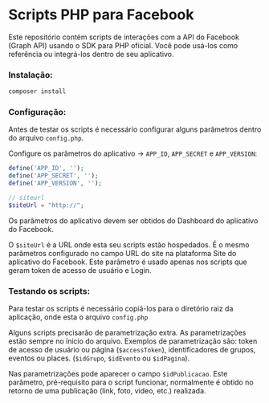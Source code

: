 # Scripts PHP para Facebook

Este repositório contém scripts de interações com a API do Facebook (Graph API) usando o SDK para PHP oficial. Você pode usá-los como referência ou integrá-los dentro de seu aplicativo.

### Instalação:

```sh
composer install
```

### Configuração:

Antes de testar os scripts é necessário configurar alguns parâmetros dentro do arquivo `config.php`. 

Configure os parâmetros do aplicativo -> `APP_ID`, `APP_SECRET` e `APP_VERSION`:

```php
define('APP_ID', '');
define('APP_SECRET', '');
define('APP_VERSION', '');

// siteurl
$siteUrl = "http://";
```

Os parâmetros do aplicativo devem ser obtidos do Dashboard do aplicativo do Facebook.

O `$siteUrl` é a URL onde esta seu scripts estão hospedados. É o mesmo parâmetros configurado no campo URL do site na plataforma Site do aplicativo do Facebook. Este parâmetro é usado apenas nos scripts que geram token de acesso de usuário e Login.


### Testando os scripts:

Para testar os scripts é necessário copiá-los para o diretório raiz da aplicação, onde esta o arquivo `config.php`

Alguns scripts precisarão de parametrização extra. As parametrizações estão sempre no ínicio do arquivo. Exemplos de parametrização são: token de acesso de usuário ou página (`$accessToken`), identificadores de grupos, eventos ou places. (`$idGrupo`, `$idEvento` ou `$idPagina`).

Nas parametrizações pode aparecer o campo `$idPublicacao`. Este parâmetro, pré-requisito para o script funcionar, normalmente é obtido no retorno de uma publicação (link, foto, video, etc.) realizada.
